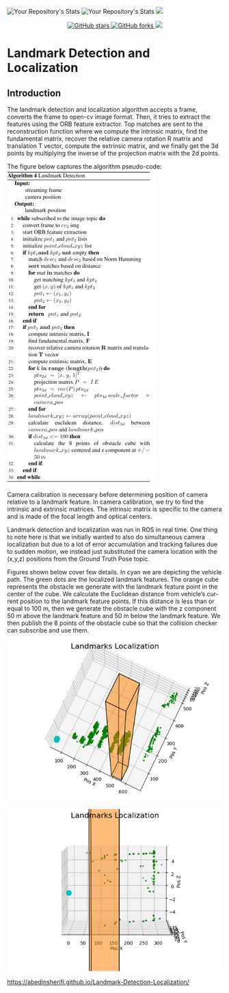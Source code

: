 ![Your Repository's Stats](https://github-readme-stats.vercel.app/api?username=abedinsherifi&show_icons=true)
![Your Repository's Stats](https://github-readme-stats.vercel.app/api/top-langs/?username=abedinsherifi&theme=blue-green)
![](https://komarev.com/ghpvc/?username=abedinsherifi)

<p align="center">
  <a href="https://github.com/prespafree1/Mono-SLAM">
    <img alt="GitHub stars" src="https://img.shields.io/github/stars/prespafree1/Mono-SLAM.svg">
  </a>
  <a href="https://github.com/prespafree1/Mono-SLAM">
    <img alt="GitHub forks" src="https://img.shields.io/github/forks/prespafree1/Mono-SLAM.svg">
  </a>
    <a href="https://github.com/prespafree1/Mono-SLAM/graphs/contributors" alt="Contributors">
        <img src="https://img.shields.io/github/contributors/prespafree1/Mono-SLAM" /></a>
</p>

# Landmark Detection and Localization
## Introduction
The landmark detection and localization algorithm accepts a frame, converts the frame to open-cv image format. Then, it tries to extract the features using the ORB feature extractor. Top matches are sent to the reconstruction function where we compute the intrinsic matrix, find the fundamental matrix,
recover the relative camera rotation R matrix and translation T vector, compute the extrinsic matrix, and we finally get the 3d points by multiplying the inverse of the projection matrix with the 2d points. <br>

The figure below captures the algorithm pseudo-code: <br>
![](images/Landmark_Detection_Pseudo_Code.png) <br>

Camera calibration is necessary before determining position of camera relative to a landmark feature. In camera calibration, we try to find the intrinsic and extrinsic matrices. The intrinsic matrix is specific to the camera and is made of the focal length and optical centers. <br>

Landmark detection and localization was run in ROS in real time. One thing to note here is that we initially wanted to also do simultaneous camera localization but due to a lot of error accumulation and tracking failures due to sudden motion, we instead just substituted the camera location with the (x,y,z) positions from the Ground Truth Pose topic. <br>

Figures shown below cover few details. In cyan we are depicting the vehicle path. The green dots are the localized landmark features. The orange cube represents the obstacle we generate with the landmark feature point in the center of the cube. We calculate the Euclidean distance from vehicle’s cur-
rent position to the landmark feature points. If this distance is less than or equal to 100 m, then we generate the obstacle cube with the z component 50 m above the landmark feature and 50 m below the landmark feature. We then publish the 8 points of the obstacle cube so that the collision checker can subscribe and use them. <br>

![](images/landmarks.png) <br>

![](images/landmarks1.png) <br>


https://abedinsherifi.github.io/Landmark-Detection-Localization/
